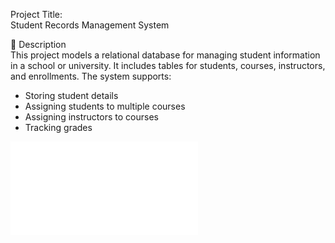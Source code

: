 Project Title:  
Student Records Management System


📝 Description  
This project models a relational database for managing student information in a school or university. It includes tables for students, courses, instructors, and enrollments. The system supports:

- Storing student details  
- Assigning students to multiple courses  
- Assigning instructors to courses  
- Tracking grades

![ERD Diagram](student_records.sql)

